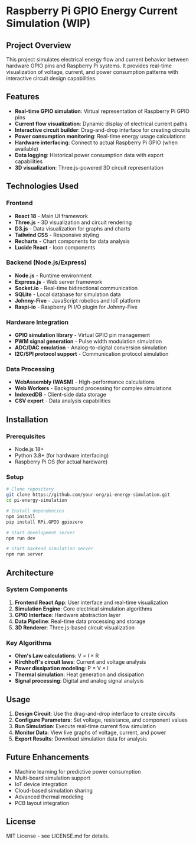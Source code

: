 # Raspberry Pi GPIO Energy Current Simulation (WIP)

## Project Overview

This project simulates electrical energy flow and current behavior between hardware GPIO pins and Raspberry Pi systems. It provides real-time visualization of voltage, current, and power consumption patterns with interactive circuit design capabilities.

## Features

- **Real-time GPIO simulation**: Virtual representation of Raspberry Pi GPIO pins
- **Current flow visualization**: Dynamic display of electrical current paths
- **Interactive circuit builder**: Drag-and-drop interface for creating circuits
- **Power consumption monitoring**: Real-time energy usage calculations
- **Hardware interfacing**: Connect to actual Raspberry Pi GPIO (when available)
- **Data logging**: Historical power consumption data with export capabilities
- **3D visualization**: Three.js-powered 3D circuit representation

## Technologies Used

### Frontend
- **React 18** - Main UI framework
- **Three.js** - 3D visualization and circuit rendering
- **D3.js** - Data visualization for graphs and charts
- **Tailwind CSS** - Responsive styling
- **Recharts** - Chart components for data analysis
- **Lucide React** - Icon components

### Backend (Node.js/Express)
- **Node.js** - Runtime environment
- **Express.js** - Web server framework
- **Socket.io** - Real-time bidirectional communication
- **SQLite** - Local database for simulation data
- **Johnny-Five** - JavaScript robotics and IoT platform
- **Raspi-io** - Raspberry Pi I/O plugin for Johnny-Five

### Hardware Integration
- **GPIO simulation library** - Virtual GPIO pin management
- **PWM signal generation** - Pulse width modulation simulation
- **ADC/DAC emulation** - Analog-to-digital conversion simulation
- **I2C/SPI protocol support** - Communication protocol simulation

### Data Processing
- **WebAssembly (WASM)** - High-performance calculations
- **Web Workers** - Background processing for complex simulations
- **IndexedDB** - Client-side data storage
- **CSV export** - Data analysis capabilities

## Installation

### Prerequisites
- Node.js 18+
- Python 3.8+ (for hardware interfacing)
- Raspberry Pi OS (for actual hardware)

### Setup
```bash
# Clone repository
git clone https://github.com/your-org/pi-energy-simulation.git
cd pi-energy-simulation

# Install dependencies
npm install
pip install RPi.GPIO gpiozero

# Start development server
npm run dev

# Start backend simulation server
npm run server
```

## Architecture

### System Components
1. **Frontend React App**: User interface and real-time visualization
2. **Simulation Engine**: Core electrical simulation algorithms
3. **GPIO Interface**: Hardware abstraction layer
4. **Data Pipeline**: Real-time data processing and storage
5. **3D Renderer**: Three.js-based circuit visualization

### Key Algorithms
- **Ohm's Law calculations**: V = I × R
- **Kirchhoff's circuit laws**: Current and voltage analysis
- **Power dissipation modeling**: P = V × I
- **Thermal simulation**: Heat generation and dissipation
- **Signal processing**: Digital and analog signal analysis

## Usage

1. **Design Circuit**: Use the drag-and-drop interface to create circuits
2. **Configure Parameters**: Set voltage, resistance, and component values
3. **Run Simulation**: Execute real-time current flow simulation
4. **Monitor Data**: View live graphs of voltage, current, and power
5. **Export Results**: Download simulation data for analysis

## Future Enhancements

- Machine learning for predictive power consumption
- Multi-board simulation support
- IoT device integration
- Cloud-based simulation sharing
- Advanced thermal modeling
- PCB layout integration

## License

MIT License - see LICENSE.md for details.

